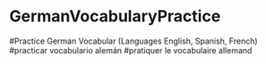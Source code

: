 # GermanVocabularyPractice
#Practice German Vocabular (Languages English, Spanish, French)
#practicar vocabulario alemán
#pratiquer le vocabulaire allemand
